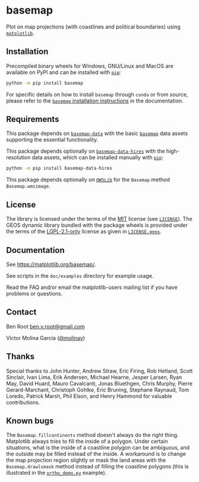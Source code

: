 # basemap

Plot on map projections (with coastlines and political boundaries) using
[`matplotlib`].

## Installation

Precompiled binary wheels for Windows, GNU/Linux and MacOS are available
on PyPI and can be installed with [`pip`]:
```sh
python -m pip install basemap
```

For specific details on how to install `basemap` through `conda` or
from source, please refer to the [`basemap` installation instructions]
in the documentation.

## Requirements

This package depends on [`basemap-data`] with the basic [`basemap`]
data assets supporting the essential functionality.

This package depends optionally on [`basemap-data-hires`] with
the high-resolution data assets, which can be installed manually
with [`pip`]:
```sh
python -m pip install basemap-data-hires
```

This package depends optionally on [`OWSLib`] for the `Basemap` method
`Basemap.wmsimage`.

## License

The library is licensed under the terms of the [MIT] license (see
[`LICENSE`]). The GEOS dynamic library bundled with the package wheels
is provided under the terms of the [LGPL-2.1-only] license as given in
[`LICENSE.geos`].

## Documentation

See https://matplotlib.org/basemap/.

See scripts in the `doc/examples` directory for example usage.

Read the FAQ and/or email the matplotlib-users mailing list if you have
problems or questions.

## Contact

Ben Root <ben.v.root@gmail.com>

Víctor Molina García ([@molinav](https://github.com/molinav))

## Thanks

Special thanks to John Hunter, Andrew Straw, Eric Firing, Rob Hetland,
Scott Sinclair, Ivan Lima, Erik Andersen, Michael Hearne, Jesper Larsen,
Ryan May, David Huard, Mauro Cavalcanti, Jonas Bluethgen, Chris Murphy,
Pierre Gerard-Marchant, Christoph Gohlke, Eric Bruning, Stephane
Raynaud, Tom Loredo, Patrick Marsh, Phil Elson, and Henry Hammond for
valuable contributions.

## Known bugs

The `Basemap.fillcontinents` method doesn't always do the right thing.
Matplotlib always tries to fill the inside of a polygon. Under certain
situations, what is the inside of a coastline polygon can be ambiguous,
and the outside may be filled instead of the inside. A workaround is to
change the map projection region slightly or mask the land areas with
the `Basemap.drawlsmask` method instead of filling the coastline
polygons (this is illustrated in the [`ortho_demo.py`] example).


[`pip`]:
https://pip.pypa.io/
[`matplotlib`]:
https://matplotlib.org/
[`basemap`]:
https://matplotlib.org/basemap/
[`basemap-data`]:
https://pypi.org/project/basemap-data
[`basemap-data-hires`]:
https://pypi.org/project/basemap-data-hires
[`OWSLib`]:
https://pypi.org/project/OWSLib

[`basemap` installation instructions]:
https://matplotlib.org/basemap/stable/users/installation.html
[`ortho_demo.py`]:
https://github.com/matplotlib/basemap/blob/v2.0.0/doc/examples/ortho_demo.py

[MIT]:
https://spdx.org/licenses/MIT.html
[LGPL-2.1-only]:
https://spdx.org/licenses/LGPL-2.1-only.html

[`LICENSE`]:
https://github.com/matplotlib/basemap/blob/v2.0.0/LICENSE
[`LICENSE.geos`]:
https://github.com/matplotlib/basemap/blob/v2.0.0/LICENSE.geos
